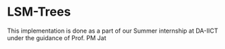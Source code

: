 # LSM-Trees
This implementation is done as a part of our Summer internship at DA-IICT under the guidance of Prof. PM Jat
